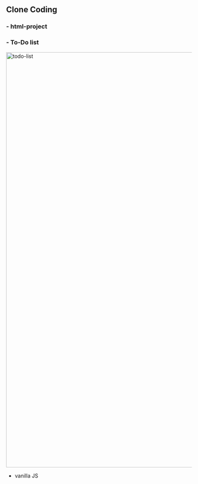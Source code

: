 ## Clone Coding

### - html-project

### - To-Do list

<img width="1124" alt="todo-list" src="https://user-images.githubusercontent.com/90893579/168765930-38f546cd-96bb-4dba-8307-45ca895722e4.png">

- vanilla JS
